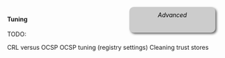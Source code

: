 <!-- TODO: Placholder for tuning ---
layout: default
title: Tuning
collection: networkconfig
permalink: networkconfig/tuning/
--- -->
<div style="float:right; padding:10px; margin-right:20px; border-radius:10px; width:180px; height:40px; box-shadow:3px 3px 5px 0px; text-align:center; background-color:#CCC; color:#666666">
<div style="color:#000000">
<em>Advanced</em>
</div>
</div>


#### Tuning

TODO:

CRL versus OCSP
OCSP tuning (registry settings)
Cleaning trust stores
